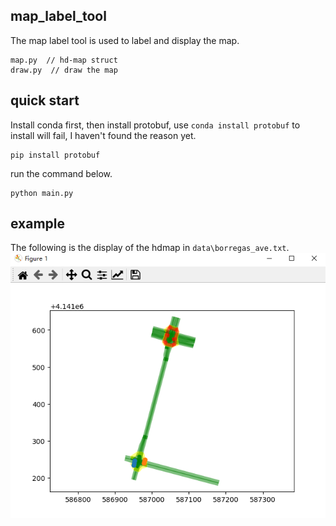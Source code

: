 ## map_label_tool
The map label tool is used to label and display the map.
```
map.py  // hd-map struct
draw.py  // draw the map
```

## quick start
Install conda first, then install protobuf, use `conda install protobuf` to install will fail, I haven't found the reason yet.
```
pip install protobuf
```

run the command below.
```
python main.py
```

## example
The following is the display of the hdmap in `data\borregas_ave.txt`.
![map_show](doc/img/map_show.jpg)  
